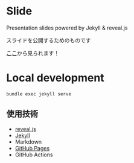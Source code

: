 # Slide

Presentation slides powered by Jekyll & reveal.js

スライドを公開するためのものです

[ここ](https://slide.ryoga.dev)から見られます！

# Local development

```
bundle exec jekyll serve
```

## 使用技術

- [reveal.js](https://revealjs.com/)
- [Jekyll](https://jekyllrb.com/)
- Markdown
- [GitHub Pages](https://pages.github.com/)
- GitHub Actions